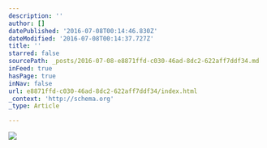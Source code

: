 ```yaml
---
description: ''
author: []
datePublished: '2016-07-08T00:14:46.830Z'
dateModified: '2016-07-08T00:14:37.727Z'
title: ''
starred: false
sourcePath: _posts/2016-07-08-e8871ffd-c030-46ad-8dc2-622aff7ddf34.md
inFeed: true
hasPage: true
inNav: false
url: e8871ffd-c030-46ad-8dc2-622aff7ddf34/index.html
_context: 'http://schema.org'
_type: Article

---
```

![](https://the-grid-user-content.s3-us-west-2.amazonaws.com/d61fdd14-24da-40dd-8a3b-00376512e740.jpg)